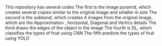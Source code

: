 This repository has several codes
The first is the image pyramid, which creates several copies similar to the original image and smaller in size
The second is the subband, which creates 4 images from the original image, which are the Approximation , horizontal, Diagonal and Vertics details
The third draws the edges of the object in the image
The fourth is DL, which classifies the types of fruit using CNN
The fifth predicts the types of fruit using YOLO
